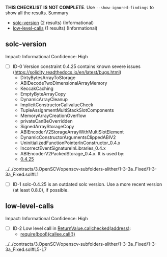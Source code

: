 **THIS CHECKLIST IS NOT COMPLETE**. Use `--show-ignored-findings` to show all the results.
Summary
 - [solc-version](#solc-version) (2 results) (Informational)
 - [low-level-calls](#low-level-calls) (1 results) (Informational)
## solc-version
Impact: Informational
Confidence: High
 - [ ] ID-0
Version constraint 0.4.25 contains known severe issues (https://solidity.readthedocs.io/en/latest/bugs.html)
	- DirtyBytesArrayToStorage
	- ABIDecodeTwoDimensionalArrayMemory
	- KeccakCaching
	- EmptyByteArrayCopy
	- DynamicArrayCleanup
	- ImplicitConstructorCallvalueCheck
	- TupleAssignmentMultiStackSlotComponents
	- MemoryArrayCreationOverflow
	- privateCanBeOverridden
	- SignedArrayStorageCopy
	- ABIEncoderV2StorageArrayWithMultiSlotElement
	- DynamicConstructorArgumentsClippedABIV2
	- UninitializedFunctionPointerInConstructor_0.4.x
	- IncorrectEventSignatureInLibraries_0.4.x
	- ABIEncoderV2PackedStorage_0.4.x.
It is used by:
	- [0.4.25](../../contracts/3.OpenSCV/openscv-subfolders-slither/1-3-3a_Fixed/1-3-3a_Fixed.sol#L1)

../../contracts/3.OpenSCV/openscv-subfolders-slither/1-3-3a_Fixed/1-3-3a_Fixed.sol#L1


 - [ ] ID-1
solc-0.4.25 is an outdated solc version. Use a more recent version (at least 0.8.0), if possible.

## low-level-calls
Impact: Informational
Confidence: High
 - [ ] ID-2
Low level call in [ReturnValue.callchecked(address)](../../contracts/3.OpenSCV/openscv-subfolders-slither/1-3-3a_Fixed/1-3-3a_Fixed.sol#L5-L7):
	- [require(bool)(callee.call())](../../contracts/3.OpenSCV/openscv-subfolders-slither/1-3-3a_Fixed/1-3-3a_Fixed.sol#L6)

../../contracts/3.OpenSCV/openscv-subfolders-slither/1-3-3a_Fixed/1-3-3a_Fixed.sol#L5-L7


